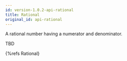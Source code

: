 ```yaml
---
id: version-1.0.2-api-rational
title: Rational
original_id: api-rational
---
```


A rational number having a numerator and denominator.

TBD

{%refs Rational}
